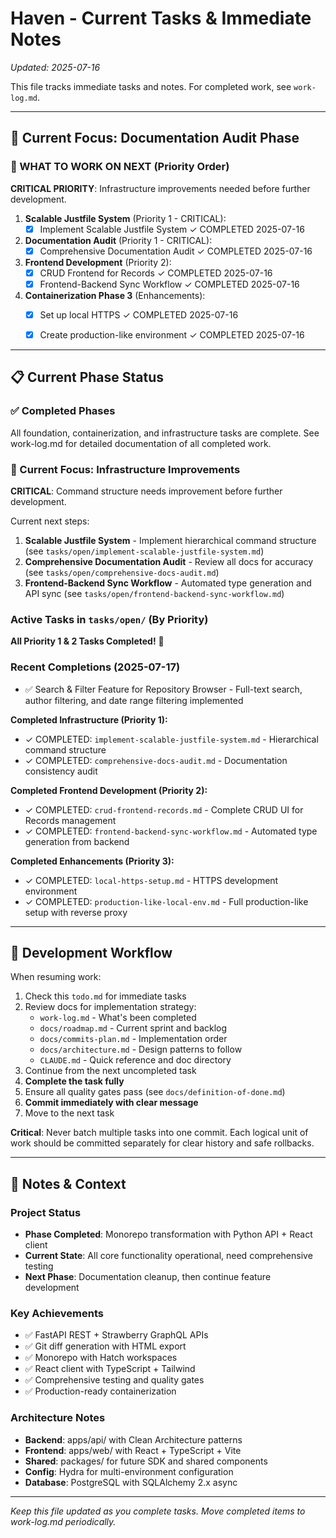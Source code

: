# Haven - Current Tasks & Immediate Notes

*Updated: 2025-07-16*

This file tracks immediate tasks and notes. For completed work, see `work-log.md`.

---

## 🎯 Current Focus: Documentation Audit Phase

### 🚀 WHAT TO WORK ON NEXT (Priority Order)

**CRITICAL PRIORITY**: Infrastructure improvements needed before further development.

1. **Scalable Justfile System** (Priority 1 - CRITICAL):
   - [x] Implement Scalable Justfile System ✓ COMPLETED 2025-07-16

2. **Documentation Audit** (Priority 1 - CRITICAL):
   - [x] Comprehensive Documentation Audit ✓ COMPLETED 2025-07-16

3. **Frontend Development** (Priority 2):
   - [x] CRUD Frontend for Records ✓ COMPLETED 2025-07-16
   - [x] Frontend-Backend Sync Workflow ✓ COMPLETED 2025-07-16

4. **Containerization Phase 3** (Enhancements):
   - [x] Set up local HTTPS ✓ COMPLETED 2025-07-16
   - [x] Create production-like environment ✓ COMPLETED 2025-07-16



---

## 📋 Current Phase Status

### ✅ Completed Phases
All foundation, containerization, and infrastructure tasks are complete. See work-log.md for detailed documentation of all completed work.

### 🎯 Current Focus: Infrastructure Improvements

**CRITICAL**: Command structure needs improvement before further development.

Current next steps:
1. **Scalable Justfile System** - Implement hierarchical command structure (see `tasks/open/implement-scalable-justfile-system.md`)
2. **Comprehensive Documentation Audit** - Review all docs for accuracy (see `tasks/open/comprehensive-docs-audit.md`)
3. **Frontend-Backend Sync Workflow** - Automated type generation and API sync (see `tasks/open/frontend-backend-sync-workflow.md`)

### Active Tasks in `tasks/open/` (By Priority)

**All Priority 1 & 2 Tasks Completed!** 🎉

### Recent Completions (2025-07-17)
- ✅ Search & Filter Feature for Repository Browser - Full-text search, author filtering, and date range filtering implemented

**Completed Infrastructure (Priority 1):**
- ✓ COMPLETED: `implement-scalable-justfile-system.md` - Hierarchical command structure
- ✓ COMPLETED: `comprehensive-docs-audit.md` - Documentation consistency audit

**Completed Frontend Development (Priority 2):**
- ✓ COMPLETED: `crud-frontend-records.md` - Complete CRUD UI for Records management
- ✓ COMPLETED: `frontend-backend-sync-workflow.md` - Automated type generation from backend

**Completed Enhancements (Priority 3):**
- ✓ COMPLETED: `local-https-setup.md` - HTTPS development environment
- ✓ COMPLETED: `production-like-local-env.md` - Full production-like setup with reverse proxy

---

## 🔄 Development Workflow

When resuming work:
1. Check this `todo.md` for immediate tasks
2. Review docs for implementation strategy:
   - `work-log.md` - What's been completed
   - `docs/roadmap.md` - Current sprint and backlog
   - `docs/commits-plan.md` - Implementation order
   - `docs/architecture.md` - Design patterns to follow
   - `CLAUDE.md` - Quick reference and doc directory
3. Continue from the next uncompleted task
4. **Complete the task fully**
5. Ensure all quality gates pass (see `docs/definition-of-done.md`)
6. **Commit immediately with clear message**
7. Move to the next task

**Critical**: Never batch multiple tasks into one commit. Each logical unit of work should be committed separately for clear history and safe rollbacks.

---

## 📝 Notes & Context

### Project Status
- **Phase Completed**: Monorepo transformation with Python API + React client
- **Current State**: All core functionality operational, need comprehensive testing
- **Next Phase**: Documentation cleanup, then continue feature development

### Key Achievements
- ✅ FastAPI REST + Strawberry GraphQL APIs
- ✅ Git diff generation with HTML export  
- ✅ Monorepo with Hatch workspaces
- ✅ React client with TypeScript + Tailwind
- ✅ Comprehensive testing and quality gates
- ✅ Production-ready containerization

### Architecture Notes
- **Backend**: apps/api/ with Clean Architecture patterns
- **Frontend**: apps/web/ with React + TypeScript + Vite
- **Shared**: packages/ for future SDK and shared components
- **Config**: Hydra for multi-environment configuration
- **Database**: PostgreSQL with SQLAlchemy 2.x async

---

*Keep this file updated as you complete tasks. Move completed items to work-log.md periodically.*